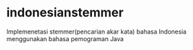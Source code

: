 # indonesianstemmer
Implemenetasi stemmer(pencarian akar kata) bahasa Indonesia menggunakan bahasa pemograman Java
